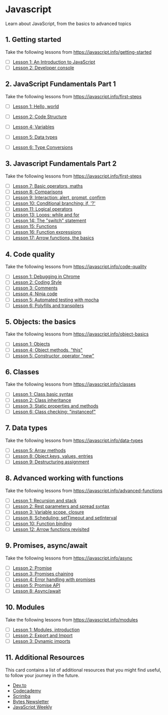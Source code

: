 # Javascript

Learn about JavaScript, from the basics to advanced topics

## 1. Getting started

Take the following lessons from  https://javascript.info/getting-started

- [ ] [Lesson 1: An Introduction to JavaScript](https://javascript.info/intro)
- [ ] [Lesson 2: Developer console](https://javascript.info/devtools)

## 2. JavaScript Fundamentals Part 1

Take the following lessons from https://javascript.info/first-steps

- [ ] [Lesson 1: Hello, world](https://javascript.info/hello-world)
- [ ] [Lesson 2: Code Structure](https://javascript.info/structure)
- [ ] [Lesson 4: Variables](https://javascript.info/variables)
- [ ] [Lesson 5: Data types](https://javascript.info/types)
- [ ] [Lesson 6: Type Conversions](https://javascript.info/type-conversions)


## 3. Javascript Fundamentals Part 2

Take the following lessons from https://javascript.info/first-steps

- [ ] [Lesson 7: Basic operators, maths](https://javascript.info/operators)
- [ ] [Lesson 8: Comparisons](https://javascript.info/comparison)
- [ ] [Lesson 9: Interaction: alert, prompt, confirm](https://javascript.info/alert-prompt-confirm)
- [ ] [Lesson 10: Conditional branching: if, '?'](https://javascript.info/ifelse)
- [ ] [Lesson 11: Logical operators](https://javascript.info/logical-operators)
- [ ] [Lesson 13: Loops: while and for](https://javascript.info/while-for)
- [ ] [Lesson 14: The "switch" statement](https://javascript.info/switch)
- [ ] [Lesson 15: Functions](https://javascript.info/function-basics)
- [ ] [Lesson 16: Function expressions](https://javascript.info/function-expressions)
- [ ] [Lesson 17: Arrow functions, the basics](https://javascript.info/arrow-functions-basics)

## 4. Code quality

Take the following lessons from https://javascript.info/code-quality

- [ ] [Lesson 1: Debugging in Chrome](https://javascript.info/debugging-chrome)
- [ ] [Lesson 2: Coding Style](https://javascript.info/coding-style)
- [ ] [Lesson 3: Comments](https://javascript.info/comments)
- [ ] [Lesson 4: Ninja code](https://javascript.info/ninja-code)
- [ ] [Lesson 5: Automated testing with mocha](https://javascript.info/testing-mocha)
- [ ] [Lesson 6: Polyfills and transpilers](https://javascript.info/polyfills)

## 5. Objects: the basics

Take the following lessons from https://javascript.info/object-basics

- [ ] [Lesson 1: Objects](https://javascript.info/object)
- [ ] [Lesson 4: Object methods, "this"](https://javascript.info/object-methods)
- [ ] [Lesson 5: Constructor, operator "new"](https://javascript.info/constructor-new)

## 6. Classes

Take the following lessons from https://javascript.info/classes

- [ ] [Lesson 1: Class basic syntax](https://javascript.info/class)
- [ ] [Lesson 2: Class inheritance](https://javascript.info/class-inheritance)
- [ ] [Lesson 3: Static properties and methods](https://javascript.info/static-properties-methods)
- [ ] [Lesson 6: Class checking: "instanceof"](https://javascript.info/instanceof)

## 7. Data types

Take the following lessons from https://javascript.info/data-types

- [ ] [Lesson 5: Array methods](https://javascript.info/array-methods)
- [ ] [Lesson 8: Object.keys, values, entries](https://javascript.info/keys-values-entries)
- [ ] [Lesson 9: Destructuring assignment](https://javascript.info/destructuring-assignment)

## 8. Advanced working with functions

Take the following lessons from https://javascript.info/advanced-functions

- [ ] [Lesson 1: Recursion and stack](https://javascript.info/recursion)
- [ ] [Lesson 2: Rest parameters and spread syntax](https://javascript.info/rest-parameters-spread-operator)
- [ ] [Lesson 3: Variable scope, closure](https://javascript.info/closure)
- [ ] [Lesson 8: Scheduling: setTimeout and setInterval](https://javascript.info/settimeout-setinterval)
- [ ] [Lesson 10: Function binding](https://javascript.info/bind)
- [ ] [Lesson 12: Arrow functions revisited](https://javascript.info/arrow-functions)

## 9. Promises, async/await

Take the following lessons from https://javascript.info/async

- [ ] [Lesson 2: Promise](https://javascript.info/promise-basics)
- [ ] [Lesson 3: Promises chaining](https://javascript.info/promise-chaining)
- [ ] [Lesson 4: Error handling with promises](https://javascript.info/promise-error-handling)
- [ ] [Lesson 5: Promise API](https://javascript.info/promise-api)
- [ ] [Lesson 8: Async/await](https://javascript.info/async-await)

## 10. Modules

Take the following lessons from https://javascript.info/modules

- [ ] [Lesson 1: Modules, introduction](https://javascript.info/modules-intro)
- [ ] [Lesson 2: Export and Import](https://javascript.info/import-export)
- [ ] [Lesson 3: Dynamic imports](https://javascript.info/modules-dynamic-imports)

## 11. Additional Resources

This card contains a list of additional resources that you might find useful, to follow
your journey in the future.

* [Dev.to](https://dev.to/)
* [Codecademy](https://www.codecademy.com/)
* [Scrimba](https://scrimba.com/)
* [Bytes Newsletter](https://bytes.dev/)
* [JavaScript Weekly](http://javascriptweekly.com/)
